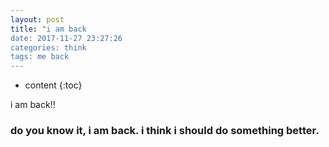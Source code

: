 ```yaml
---
layout: post
title: "i am back
date: 2017-11-27 23:27:26
categories: think
tags: me back
---
```


* content
{:toc}


i am back!!



### do you know it, i am back. i think i should do something better.